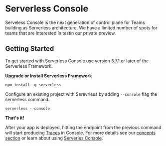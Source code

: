 <!--
title: Overview
menuText: Overview
description: 
menuOrder: 1
-->

# Serverless Console

Serveless Console is the next generation of control plane for Teams building as
Serverless architecture. We have a limited number of spots for teams that are
interested in testin our private preview. 

## Getting Started

To get started with Serverless Console use version 3.7.1 or later of the
Serverless Framework. 

**Upgrade or Install Serverless Framework**

```
npm install -g serverless
```

Configure an existing project with Serevrless by adding `--console` 
flag the serverless command. 

```text
serverless --console
```

**That's it!**

After your app is deployed, hitting the endpoint from the previous command
will start producing [Traces](traces.md) in Console. For more details see 
our [concepts section](./concepts) or learn about using [Serverles Console](./using/).
